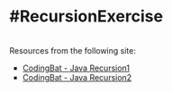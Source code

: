 <h1>#RecursionExercise</h1>
<br>
Resources from the following site: 
<br>
<ul style="list-style-type:square">
  <li><a href= "http://codingbat.com/java/Recursion-1">CodingBat - Java Recursion1</a> </li>
  <li><a href= "http://codingbat.com/java/Recursion-2">CodingBat - Java Recursion2</a> </li>
</ul>
